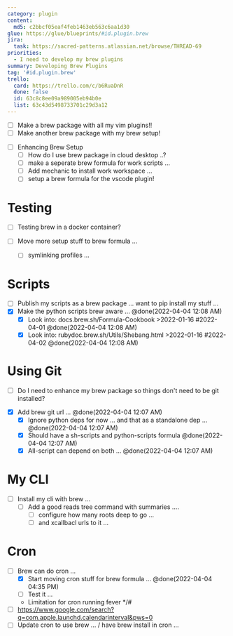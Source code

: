 ```yaml
---
category: plugin
content:
  md5: c2bbcf05eaf4feb1463eb563c6aa1d30
glue: https://glue/blueprints/#id.plugin.brew
jira:
  task: https://sacred-patterns.atlassian.net/browse/THREAD-69
priorities:
  - I need to develop my brew plugins
summary: Developing Brew Plugins
tag: '#id.plugin.brew'
trello:
  card: https://trello.com/c/b6RuaDnR
  done: false
  id: 63c8c8ee09a989005eb94b0e
  list: 63c43d5498733701c29d3a12
---
```


* [ ] Make a brew package with all my vim plugins!!
* [ ] Make another brew package with my brew setup!

- [ ] Enhancing Brew Setup
	- [ ] How do I use brew package in cloud desktop ..?
	- [ ] make a seperate brew formula for work scripts ...
	- [ ] Add mechanic to install work workspace ...
	- [ ] setup a brew formula for the vscode plugin!

# Testing
* [ ] Testing brew in a docker container?

* [ ] Move more setup stuff to brew formula ... 
	* [ ] symlinking profiles ...

# Scripts
* [ ] Publish my scripts as a brew package ... want to pip install my stuff ...
* [x] Make the python scripts brew aware ... @done(2022-04-04 12:08 AM)
	* [x] Look into: docs.brew.sh/Formula-Cookbook  >2022-01-16 #2022-04-01 @done(2022-04-04 12:08 AM)
	* [x] Look into: rubydoc.brew.sh/Utils/Shebang.html  >2022-01-16 #2022-04-02 @done(2022-04-04 12:08 AM)

# Using Git
- [ ] Do I need to enhance my brew package so things don't need to be git installed?
* [x] Add brew git url ... @done(2022-04-04 12:07 AM)
	* [x] Ignore python deps for now ... and that as a standalone dep ... @done(2022-04-04 12:07 AM)
	* [x] Should have a sh-scripts and python-scripts formula @done(2022-04-04 12:07 AM)
	* [x] All-script can depend on both ... @done(2022-04-04 12:07 AM)

# My CLI
* [ ] Install my cli with brew ...
	* [ ] Add a good reads tree command with summaries .... 
		* [ ] configure how many roots deep to go ...
		* [ ] and xcallbacl urls to it ...

# Cron
* [ ] Brew can do cron ...
	* [x] Start moving cron stuff for brew formula ... @done(2022-04-04 04:35 PM)
	* [ ] Test it ...
	* Limitation for cron running fever */#
* [ ] https://www.google.com/search?q=com.apple.launchd.calendarinterval&pws=0
* [ ] Update cron to use brew ... / have brew install in cron ...
